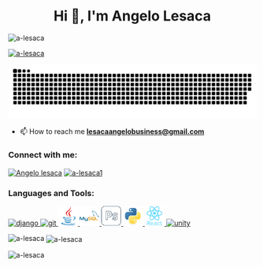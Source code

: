 <h1 align="center">Hi 👋, I'm Angelo Lesaca</h1>
<p align="left"> <img src="https://komarev.com/ghpvc/?username=a-lesaca&label=Profile%20views&color=0e75b6&style=flat" alt="a-lesaca" /> </p>

<p align="left"> <a href="https://github.com/ryo-ma/github-profile-trophy"><img src="https://github-profile-trophy.vercel.app/?username=a-lesaca" alt="a-lesaca" /></a> </p>

![snake gif](https://github.com/A-lesaca/A-lesaca/blob/output/github-snake-dark.svg)

- 📫 How to reach me **lesacaangelobusiness@gmail.com**

<h3 align="left">Connect with me:</h3>
<p align="left">
<a href="www.linkedin.com/in/angelo-lesaca-231ab3323" target="blank"><img align="center" src="https://raw.githubusercontent.com/rahuldkjain/github-profile-readme-generator/master/src/images/icons/Social/linked-in-alt.svg" alt="Angelo lesaca" height="30" width="40" /></a>
<a href="https://leetcode.com/profile/account/%20a_lesaca1" target="blank"><img align="center" src="https://raw.githubusercontent.com/rahuldkjain/github-profile-readme-generator/master/src/images/icons/Social/leet-code.svg" alt="a-lesaca1" height="30" width="40" /></a>
</p>

<h3 align="left">Languages and Tools:</h3>
<p align="left"> <a href="https://www.djangoproject.com/" target="_blank" rel="noreferrer"> <img src="https://cdn.worldvectorlogo.com/logos/django.svg" alt="django" width="40" height="40"/> </a> <a href="https://git-scm.com/" target="_blank" rel="noreferrer"> <img src="https://www.vectorlogo.zone/logos/git-scm/git-scm-icon.svg" alt="git" width="40" height="40"/> </a> <a href="https://www.java.com" target="_blank" rel="noreferrer"> <img src="https://raw.githubusercontent.com/devicons/devicon/master/icons/java/java-original.svg" alt="java" width="40" height="40"/> </a> <a href="https://www.mysql.com/" target="_blank" rel="noreferrer"> <img src="https://raw.githubusercontent.com/devicons/devicon/master/icons/mysql/mysql-original-wordmark.svg" alt="mysql" width="40" height="40"/> </a> <a href="https://www.photoshop.com/en" target="_blank" rel="noreferrer"> <img src="https://raw.githubusercontent.com/devicons/devicon/master/icons/photoshop/photoshop-line.svg" alt="photoshop" width="40" height="40"/> </a> <a href="https://www.python.org" target="_blank" rel="noreferrer"> <img src="https://raw.githubusercontent.com/devicons/devicon/master/icons/python/python-original.svg" alt="python" width="40" height="40"/> </a> <a href="https://reactjs.org/" target="_blank" rel="noreferrer"> <img src="https://raw.githubusercontent.com/devicons/devicon/master/icons/react/react-original-wordmark.svg" alt="react" width="40" height="40"/> </a> <a href="https://unity.com/" target="_blank" rel="noreferrer"> <img src="https://www.vectorlogo.zone/logos/unity3d/unity3d-icon.svg" alt="unity" width="40" height="40"/> </a> </p>

<p><img align="left" src="https://github-readme-stats.vercel.app/api/top-langs?username=a-lesaca&show_icons=true&locale=en&layout=compact" alt="a-lesaca" /></p>

<p>&nbsp;<img align="center" src="https://github-readme-stats.vercel.app/api?username=a-lesaca&show_icons=true&locale=en" alt="a-lesaca" /></p>

<p><img align="center" src="https://github-readme-streak-stats.herokuapp.com/?user=a-lesaca&" alt="a-lesaca" /></p>
